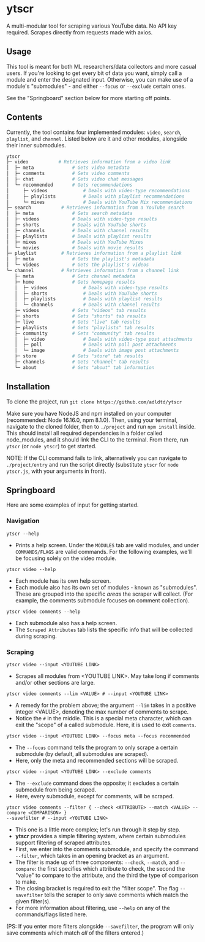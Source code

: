 # ytscr

A multi-modular tool for scraping various YouTube data. No API key required. Scrapes directly from requests made with axios.

## Usage

This tool is meant for both ML researchers/data collectors and more casual users. If you're looking to get every bit of data you want, simply call a module and enter the designated input. Otherwise, you can make use of a module's "submodules" - and either `--focus` or `--exclude` certain ones.

See the "Springboard" section below for more starting off points.

## Contents

Currently, the tool contains four implemented modules: `video`, `search`, `playlist`, and `channel`. Listed below are it and other modules, alongside their inner submodules.

```bash
ytscr
├─ video           # Retrieves information from a video link
│  ├─ meta              # Gets video metadata
│  ├─ comments          # Gets video comments
│  ├─ chat              # Gets video chat messages
│  └─ recommended       # Gets recommendations
│     ├─ videos             # Deals with video-type recommendations
│     ├─ playlists          # Deals with playlist recommendations
│     └─ mixes              # Deals with YouTube Mix recommendations
├─ search           # Retrieves information from a YouTube search
│  ├─ meta              # Gets search metadata
│  ├─ videos            # Deals with video-type results
│  ├─ shorts            # Deals with YouTube shorts
│  ├─ channels          # Deals with channel results
│  ├─ playlists         # Deals with playlist results
│  ├─ mixes             # Deals with YouTube Mixes
│  └─ movies            # Deals with movie results
├─ playlist         # Retrieves information from a playlist link
│  ├─ meta              # Gets the playlist's metadata
│  └─ videos            # Gets the playlist's videos
└─ channel          # Retrieves information from a channel link
   ├─ meta              # Gets channel metadata
   ├─ home              # Gets homepage results
   │  ├─ videos             # Deals with video-type results
   │  ├─ shorts             # Deals with YouTube shorts
   │  ├─ playlists          # Deals with playlist results
   │  └─ channels           # Deals with channel results
   ├─ videos            # Gets "videos" tab results
   ├─ shorts            # Gets "shorts" tab results
   ├─ live              # Gets "live" tab results
   ├─ playlists         # Gets "playlists" tab results
   ├─ community         # Gets "community" tab results
   │  ├─ video              # Deals with video-type post attachments
   │  ├─ poll               # Deals with poll post attachments
   │  └─ image              # Deals with image post attachments
   ├─ store             # Gets "store" tab results
   ├─ channels          # Gets "channel" tab results
   └─ about             # Gets "about" tab information
```

## Installation

To clone the project, run `git clone https://github.com/adldtd/ytscr`

Make sure you have NodeJS and npm installed on your computer (recommended: Node 16.16.0, npm 8.1.0). Then, using your terminal, navigate to the cloned folder, then to `./project` and run `npm install` inside. This should install all required dependencies in a folder called node_modules, and it should link the CLI to the terminal. From there, run `ytscr` (or `node ytscr`) to get started.

NOTE: If the CLI command fails to link, alternatively you can navigate to `./project/entry` and run the script directly (substitute `ytscr` for `node ytscr.js`, with your arguments in front).

## Springboard

Here are some examples of input for getting started.

### Navigation

```console
ytscr --help
```
- Prints a help screen. Under the `MODULES` tab are valid modules, and under `COMMANDS/FLAGS` are valid commands. For the following examples, we'll be focusing solely on the video module.

```console
ytscr video --help
```
- Each module has its own help screen.
- Each module also has its own set of modules - known as "submodules". These are grouped into the specific *areas* the scraper will collect. (For example, the comments submodule focuses on comment collection).

```console
ytscr video comments --help
```
- Each submodule also has a help screen.
- The `Scraped Attributes` tab lists the specific info that will be collected during scraping.

### Scraping

```console
ytscr video --input <YOUTUBE LINK>
```
- Scrapes all modules from \<YOUTUBE LINK\>. May take long if comments and/or other sections are large.

```console
ytscr video comments --lim <VALUE> # --input <YOUTUBE LINK>
```
- A remedy for the problem above; the argument `--lim` takes in a positive integer \<VALUE\>, denoting the max number of comments to scrape.
- Notice the `#` in the middle. This is a special meta character, which can exit the "scope" of a called submodule. Here, it is used to exit `comments`.

```console
ytscr video --input <YOUTUBE LINK> --focus meta --focus recommended
```
- The `--focus` command tells the program to only scrape a certain submodule (by default, all submodules are scraped).
- Here, only the meta and recommended sections will be scraped.
```console
ytscr video --input <YOUTUBE LINK> --exclude comments
```
- The `--exclude` command does the opposite; it excludes a certain submodule from being scraped.
- Here, every submodule, except for comments, will be scraped.
```console
ytscr video comments --filter { --check <ATTRIBUTE> --match <VALUE> --compare <COMPARISON> }
--savefilter # --input <YOUTUBE LINK>
```
- This one is a little more complex; let's run through it step by step.
- **ytscr** provides a simple filtering system, where certain submodules support filtering of scraped attributes.
- First, we enter into the comments submodule, and specify the command `--filter`, which takes in an opening bracket as an argument.
- The filter is made up of three components: `--check`, `--match`, and `--compare`: the first specifies which attribute to check, the second the "value" to compare to the attribute, and the third the type of comparison to make.
- The closing bracket is required to exit the "filter scope". The flag `--savefilter` tells the scraper to only save comments which match the given filter(s).
- For more information about filtering, use `--help` on any of the commands/flags listed here.

(PS: If you enter more filters alongside `--savefilter`, the program will only save comments which match *all* of the filters entered.)